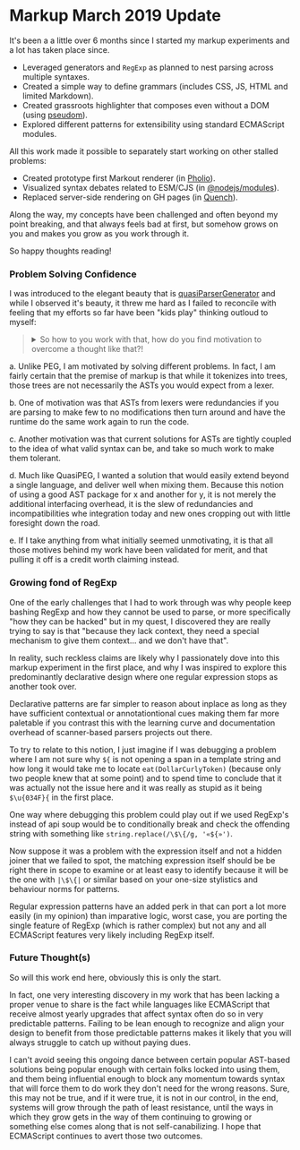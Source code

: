 ﻿# Markup March 2019 Update

It's been a a little over 6 months since I started my markup experiments and a lot has taken place since.

- Leveraged generators and `RegExp` as planned to nest parsing across multiple syntaxes.
- Created a simple way to define grammars (includes CSS, JS, HTML and limited Markdown).
- Created grassroots highlighter that composes even without a DOM (using [pseudom](https://www.npmjs.com/package/pseudom)).
- Explored different patterns for extensibility using standard ECMAScript modules.

All this work made it possible to separately start working on other stalled problems:

- Created prototype first Markout renderer (in [Pholio](https://smotaal.io/pholio)).
- Visualized syntax debates related to ESM/CJS (in [@nodejs/modules](https://github.com/nodejs/modules)).
- Replaced server-side rendering on GH pages (in [Quench](https://smotaal.io/quench)).

Along the way, my concepts have been challenged and often beyond my point breaking, and that always feels bad at first, but somehow grows on you and makes you grow as you work through it.

So happy thoughts reading!

### Problem Solving Confidence

I was introduced to the elegant beauty that is [quasiParserGenerator](https://github.com/erights/quasiParserGenerator) and while I observed it's beauty, it threw me hard as I failed to reconcile with feeling that my efforts so far have been "kids play" thinking outloud to myself:

<blockquote><details>

<summary>So how to you work with that, how do you find motivation to overcome a thought like that?!</summary>

What do you do when faced with a similar challenge where you are deadlocked with what seems to be a very rational conclusion that your solution has lost any luster it had for being one of true merit that one day it will actually be useful for others to justify duplicating efforts already made in ways you could only ever aspire to one day?

Maybe you should simply ask the author of that code directly, not how they can fix your solution for you, but how they would have worked through in order to for them to have gotten that far ahead.

Asking directly works on two levels, the answer may be deeply enlighting when the other person can easily relate to your frustrations, and more suprising to my discovery was that waiting for an answer sets you in a completely new paradigm in your own quest for an answer anyway. As you are waiting for the answer will force your mind needed to dwell on reasons why it takes time.

You start by worrying about if this seen as merely your own lack of social decorum. And if so, then likely it means that the wrong person was on the other end of this question to begin with. Getting to that realization is not easy and can be tricky, and you may never really believe it enough to over come your own doubts, and that is understandable. But is it not at least more believable than say, silence is geek for "when I have time to figure out how to handle this confusing or awkward thing in my chat… I'll deal with it!"

So, simply asking alone shifts the calculus on working through unrelenting doubts. I venture that it does that because it repurposes mental processes often left excluded from introverted problem-solving because it normally deals with social interactions… etc.

As you wonder, you will empathize, and you will likely consider things beyond what you would have imagined otherwise.

</details>
</blockquote>

a. Unlike PEG, I am motivated by solving different problems. In fact, I am fairly certain that the premise of markup is that while it tokenizes into trees, those trees are not necessarily the ASTs you would expect from a lexer.

b. One of motivation was that ASTs from lexers were redundancies if you are parsing to make few to no modifications then turn around and have the runtime do the same work again to run the code.

c. Another motivation was that current solutions for ASTs are tightly coupled to the idea of what valid syntax can be, and take so much work to make them tolerant.

d. Much like QuasiPEG, I wanted a solution that would easily extend beyond a single language, and deliver well when mixing them. Because this notion of using a good AST package for x and another for y, it is not merely the additional interfacing overhead, it is the slew of redundancies and incompatibilities whe integration today and new ones cropping out with little foresight down the road.

e. If I take anything from what initially seemed unmotivating, it is that all those motives behind my work have been validated for merit, and that pulling it off is a credit worth claiming instead.

### Growing fond of RegExp

One of the early challenges that I had to work through was why people keep bashing RegExp and how they cannot be used to parse, or more specifically "how they can be hacked" but in my quest, I discovered they are really trying to say is that "because they lack context, they need a special mechanism to give them context… and we don't have that".

In reality, such reckless claims are likely why I passionately dove into this markup experiment in the first place, and why I was inspired to explore this predominantly declarative design where one regular expression stops as another took over.

Declarative patterns are far simpler to reason about inplace as long as they have sufficient contextual or annotationtional cues making them far more paletable if you contrast this with the learning curve and documentation overhead of scanner-based parsers projects out there.

To try to relate to this notion, I just imagine if I was debugging a problem where I am not sure why `$͏{` is not opening a span in a template string and how long it would take me to locate `eat(DollarCurlyToken)` (because only two people knew that at some point) and to spend time to conclude that it was actually not the issue here and it was really as stupid as it being `$\u{034F}{` in the first place.

One way where debugging this problem could play out if we used RegExp's instead of api soup would be to conditionally break and check the offending string with something like `string.replace(/\$\{/g, '«${»')`.

Now suppose it was a problem with the expression itself and not a hidden joiner that we failed to spot, the matching expression itself should be be right there in scope to examine or at least easy to identify because it will be the one with `|\$\{|` or similar based on your one-size stylistics and behaviour norms for patterns.

Regular expression patterns have an added perk in that can port a lot more easily (in my opinion) than imparative logic, worst case, you are porting the single feature of RegExp (which is rather complex) but not any and all ECMAScript features very likely including RegExp itself.

### Future Thought(s)

So will this work end here, obviously this is only the start.

In fact, one very interesting discovery in my work that has been lacking a proper venue to share is the fact while languages like ECMAScript that receive almost yearly upgrades that affect syntax often do so in very predictable patterns. Failing to be lean enough to recognize and align your design to benefit from those predictable patterns makes it likely that you will always struggle to catch up without paying dues.

I can't avoid seeing this ongoing dance between certain popular AST-based solutions being popular enough with certain folks locked into using them, and them being influential enough to block any momentum towards syntax that will force them to do work they don't need for the wrong reasons. Sure, this may not be true, and if it were true, it is not in our control, in the end, systems will grow through the path of least resistance, until the ways in which they grow gets in the way of them continuing to growing or something else comes along that is not self-canabilizing. I hope that ECMAScript continues to avert those two outcomes.
